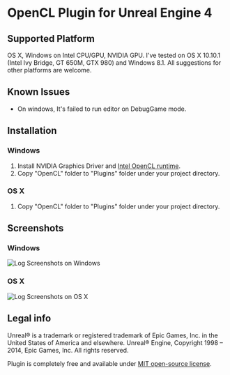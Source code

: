 OpenCL Plugin for Unreal Engine 4
=============

Supported Platform
----------------------

OS X, Windows on Intel CPU/GPU, NVIDIA GPU.
I've tested on OS X 10.10.1 (Intel Ivy Bridge, GT 650M, GTX 980) and Windows 8.1.
All suggestions for other platforms are welcome.

Known Issues
----------------------
* On windows, It's failed to run editor on DebugGame mode.


Installation
----------------------

### Windows

1. Install NVIDIA Graphics Driver and [Intel OpenCL runtime](https://software.intel.com/en-us/articles/opencl-drivers).
2. Copy "OpenCL" folder to "Plugins" folder under your project directory.

### OS X

1. Copy "OpenCL" folder to "Plugins" folder under your project directory.

Screenshots
----------------------

### Windows
![Log Screenshots on Windows](https://raw.githubusercontent.com/kwonoh/OpenCL-UE4Plugin/gh-pages/images/opencl-ue4plugin-log-win.png)

### OS X
![Log Screenshots on OS X](https://raw.githubusercontent.com/kwonoh/OpenCL-UE4Plugin/gh-pages/images/opencl-ue4plugin-log-osx.png)

Legal info
----------------------

Unreal® is a trademark or registered trademark of Epic Games, Inc. in the United States of America and elsewhere. Unreal® Engine, Copyright 1998 – 2014, Epic Games, Inc. All rights reserved.

Plugin is completely free and available under [MIT open-source license](LICENSE).
